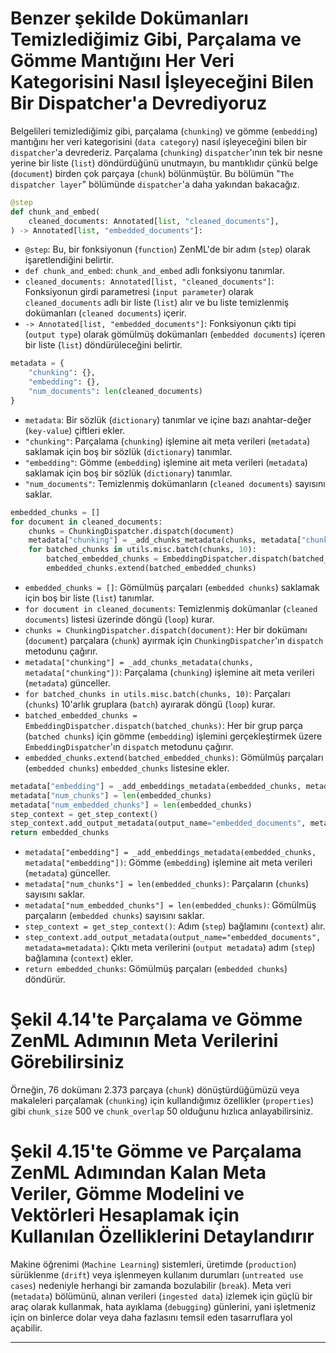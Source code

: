 # Benzer şekilde Dokümanları Temizlediğimiz Gibi, Parçalama ve Gömme Mantığını Her Veri Kategorisini Nasıl İşleyeceğini Bilen Bir Dispatcher'a Devrediyoruz

Belgelileri temizlediğimiz gibi, parçalama (`chunking`) ve gömme (`embedding`) mantığını her veri kategorisini (`data category`) nasıl işleyeceğini bilen bir `dispatcher`'a devrederiz. Parçalama (`chunking`) `dispatcher`'ının tek bir nesne yerine bir liste (`list`) döndürdüğünü unutmayın, bu mantıklıdır çünkü belge (`document`) birden çok parçaya (`chunk`) bölünmüştür. Bu bölümün "`The dispatcher layer`" bölümünde `dispatcher`'a daha yakından bakacağız.

```python
@step
def chunk_and_embed(
    cleaned_documents: Annotated[list, "cleaned_documents"],
) -> Annotated[list, "embedded_documents"]:
```

*   `@step`: Bu, bir fonksiyonun (`function`) ZenML'de bir adım (`step`) olarak işaretlendiğini belirtir.
*   `def chunk_and_embed`: `chunk_and_embed` adlı fonksiyonu tanımlar.
*   `cleaned_documents: Annotated[list, "cleaned_documents"]`: Fonksiyonun girdi parametresi (`input parameter`) olarak `cleaned_documents` adlı bir liste (`list`) alır ve bu liste temizlenmiş dokümanları (`cleaned documents`) içerir.
*   `-> Annotated[list, "embedded_documents"]`: Fonksiyonun çıktı tipi (`output type`) olarak gömülmüş dokümanları (`embedded documents`) içeren bir liste (`list`) döndürüleceğini belirtir.

```python
metadata = {
    "chunking": {},
    "embedding": {},
    "num_documents": len(cleaned_documents)
}
```

*   `metadata`: Bir sözlük (`dictionary`) tanımlar ve içine bazı anahtar-değer (`key-value`) çiftleri ekler.
*   `"chunking"`: Parçalama (`chunking`) işlemine ait meta verileri (`metadata`) saklamak için boş bir sözlük (`dictionary`) tanımlar.
*   `"embedding"`: Gömme (`embedding`) işlemine ait meta verileri (`metadata`) saklamak için boş bir sözlük (`dictionary`) tanımlar.
*   `"num_documents"`: Temizlenmiş dokümanların (`cleaned documents`) sayısını saklar.

```python
embedded_chunks = []
for document in cleaned_documents:
    chunks = ChunkingDispatcher.dispatch(document)
    metadata["chunking"] = _add_chunks_metadata(chunks, metadata["chunking"])
    for batched_chunks in utils.misc.batch(chunks, 10):
        batched_embedded_chunks = EmbeddingDispatcher.dispatch(batched_chunks)
        embedded_chunks.extend(batched_embedded_chunks)
```

*   `embedded_chunks = []`: Gömülmüş parçaları (`embedded chunks`) saklamak için boş bir liste (`list`) tanımlar.
*   `for document in cleaned_documents`: Temizlenmiş dokümanlar (`cleaned documents`) listesi üzerinde döngü (`loop`) kurar.
*   `chunks = ChunkingDispatcher.dispatch(document)`: Her bir dokümanı (`document`) parçalara (`chunk`) ayırmak için `ChunkingDispatcher`'ın `dispatch` metodunu çağırır.
*   `metadata["chunking"] = _add_chunks_metadata(chunks, metadata["chunking"])`: Parçalama (`chunking`) işlemine ait meta verileri (`metadata`) günceller.
*   `for batched_chunks in utils.misc.batch(chunks, 10)`: Parçaları (`chunks`) 10'arlık gruplara (`batch`) ayırarak döngü (`loop`) kurar.
*   `batched_embedded_chunks = EmbeddingDispatcher.dispatch(batched_chunks)`: Her bir grup parça (`batched chunks`) için gömme (`embedding`) işlemini gerçekleştirmek üzere `EmbeddingDispatcher`'ın `dispatch` metodunu çağırır.
*   `embedded_chunks.extend(batched_embedded_chunks)`: Gömülmüş parçaları (`embedded chunks`) `embedded_chunks` listesine ekler.

```python
metadata["embedding"] = _add_embeddings_metadata(embedded_chunks, metadata["embedding"])
metadata["num_chunks"] = len(embedded_chunks)
metadata["num_embedded_chunks"] = len(embedded_chunks)
step_context = get_step_context()
step_context.add_output_metadata(output_name="embedded_documents", metadata=metadata)
return embedded_chunks
```

*   `metadata["embedding"] = _add_embeddings_metadata(embedded_chunks, metadata["embedding"])`: Gömme (`embedding`) işlemine ait meta verileri (`metadata`) günceller.
*   `metadata["num_chunks"] = len(embedded_chunks)`: Parçaların (`chunks`) sayısını saklar.
*   `metadata["num_embedded_chunks"] = len(embedded_chunks)`: Gömülmüş parçaların (`embedded chunks`) sayısını saklar.
*   `step_context = get_step_context()`: Adım (`step`) bağlamını (`context`) alır.
*   `step_context.add_output_metadata(output_name="embedded_documents", metadata=metadata)`: Çıktı meta verilerini (`output metadata`) adım (`step`) bağlamına (`context`) ekler.
*   `return embedded_chunks`: Gömülmüş parçaları (`embedded chunks`) döndürür.

# Şekil 4.14'te Parçalama ve Gömme ZenML Adımının Meta Verilerini Görebilirsiniz

Örneğin, 76 dokümanı 2.373 parçaya (`chunk`) dönüştürdüğümüzü veya makaleleri parçalamak (`chunking`) için kullandığımız özellikler (`properties`) gibi `chunk_size` 500 ve `chunk_overlap` 50 olduğunu hızlıca anlayabilirsiniz.

# Şekil 4.15'te Gömme ve Parçalama ZenML Adımından Kalan Meta Veriler, Gömme Modelini ve Vektörleri Hesaplamak için Kullanılan Özelliklerini Detaylandırır

Makine öğrenimi (`Machine Learning`) sistemleri, üretimde (`production`) sürüklenme (`drift`) veya işlenmeyen kullanım durumları (`untreated use cases`) nedeniyle herhangi bir zamanda bozulabilir (`break`). Meta veri (`metadata`) bölümünü, alınan verileri (`ingested data`) izlemek için güçlü bir araç olarak kullanmak, hata ayıklama (`debugging`) günlerini, yani işletmeniz için on binlerce dolar veya daha fazlasını temsil eden tasarruflara yol açabilir.

---

